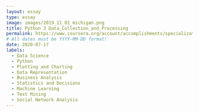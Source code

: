 ```yaml
---
layout: essay
type: essay
image: images/2019_11_01_michigan.png 
title: Python 3 Data_Collection_and_Processing
permalink: https://www.coursera.org/account/accomplishments/specialization/L6GZNKKKAJKL
# All dates must be YYYY-MM-DD format!
date: 2020-07-17
labels:
  - Data Science
  - Python
  - Plotting and Charting
  - Data Representation
  - Business Analysis
  - Statistics and Decisions
  - Machine Learning
  - Text Mining 
  - Social Network Analysis
---
```

